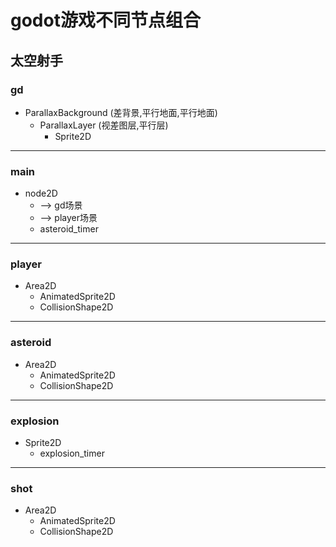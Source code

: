 # godot游戏不同节点组合

## 太空射手

### gd

- ParallaxBackground (差背景,平行地面,平行地面)
  - ParallaxLayer (视差图层,平行层)
    - Sprite2D

---

### main

- node2D
  - --> gd场景
  - --> player场景
  - asteroid_timer

---

### player

- Area2D
  - AnimatedSprite2D
  - CollisionShape2D

---

### asteroid

- Area2D
  - AnimatedSprite2D
  - CollisionShape2D

---

### explosion

- Sprite2D
  - explosion_timer

---

### shot

- Area2D
  - AnimatedSprite2D
  - CollisionShape2D